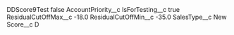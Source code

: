 <?xml version="1.0" encoding="UTF-8"?>
<CustomMetadata xmlns="http://soap.sforce.com/2006/04/metadata" xmlns:xsi="http://www.w3.org/2001/XMLSchema-instance" xmlns:xsd="http://www.w3.org/2001/XMLSchema">
    <label>DDScore9Test</label>
    <protected>false</protected>
    <values>
        <field>AccountPriority__c</field>
        <value xsi:nil="true"/>
    </values>
    <values>
        <field>IsForTesting__c</field>
        <value xsi:type="xsd:boolean">true</value>
    </values>
    <values>
        <field>ResidualCutOffMax__c</field>
        <value xsi:type="xsd:double">-18.0</value>
    </values>
    <values>
        <field>ResidualCutOffMin__c</field>
        <value xsi:type="xsd:double">-35.0</value>
    </values>
    <values>
        <field>SalesType__c</field>
        <value xsi:type="xsd:string">New</value>
    </values>
    <values>
        <field>Score__c</field>
        <value xsi:type="xsd:string">D</value>
    </values>
</CustomMetadata>
